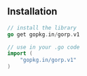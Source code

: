 ## Installation

```go
// install the library
go get gopkg.in/gorp.v1

// use in your .go code
import (
	"gopkg.in/gorp.v1"
)
```
